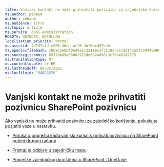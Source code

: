 ```yaml
---
title: Vanjski kontakt ne može prihvatiti pozivnicu za zajedničko korištenje
ms.author: pebaum
author: pebaum
ms.audience: ITPro
ms.topic: article
ms.service: o365-administration
ROBOTS: NOINDEX, NOFOLLOW
localization_priority: Normal
ms.assetid: 4d197afd-e806-40ad-ac20-4b10bc497edb
ms.openlocfilehash: c809c5ebb40a48a1c22116caf3118c67ccdd1416bf7284409886ed0c96250410
ms.sourcegitcommit: b5f7da89a650d2915dc652449623c78be6247175
ms.translationtype: MT
ms.contentlocale: hr-HR
ms.lasthandoff: 08/05/2021
ms.locfileid: "54023370"
---
```

# <a name="external-contact-is-unable-to-accept-a-sharepoint-invitation"></a>Vanjski kontakt ne može prihvatiti pozivnicu SharePoint pozivnicu

Ako vanjski ne može prihvatiti pozivnicu za zajedničko korištenje, pokušajte posjetiti veze u nastavku.

- [Poruka o pogrešci kada vanjski korisnik prihvati pozivnicu na SharePoint putem drugog računa](https://docs.microsoft.com/sharepoint/support/sharing-and-permissions/error-when-external-user-accepts-an-invitation-by-using-another-account)

- [Pristup je odbijen u zajedničku mapu](https://docs.microsoft.com/sharepoint/support/sharing-and-permissions/cannot-access-shared-folder)

- [Pogreške zajedničkog korištenja u SharePoint i OneDrive](https://docs.microsoft.com/sharepoint/sharepoint-onedrive-error-message)

